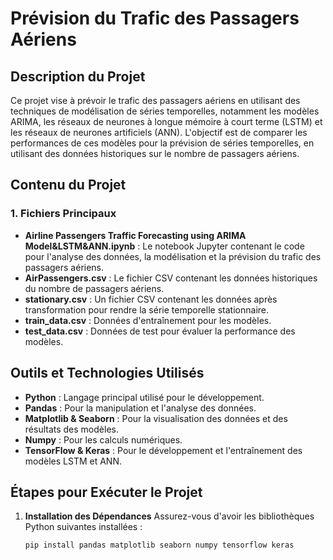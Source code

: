 # Prévision du Trafic des Passagers Aériens

## Description du Projet

Ce projet vise à prévoir le trafic des passagers aériens en utilisant des techniques de modélisation de séries temporelles, notamment les modèles ARIMA, les réseaux de neurones à longue mémoire à court terme (LSTM) et les réseaux de neurones artificiels (ANN). L'objectif est de comparer les performances de ces modèles pour la prévision de séries temporelles, en utilisant des données historiques sur le nombre de passagers aériens.

## Contenu du Projet

### 1. Fichiers Principaux
- **Airline Passengers Traffic Forecasting using ARIMA Model&LSTM&ANN.ipynb** : Le notebook Jupyter contenant le code pour l'analyse des données, la modélisation et la prévision du trafic des passagers aériens.
- **AirPassengers.csv** : Le fichier CSV contenant les données historiques du nombre de passagers aériens.
- **stationary.csv** : Un fichier CSV contenant les données après transformation pour rendre la série temporelle stationnaire.
- **train_data.csv** : Données d'entraînement pour les modèles.
- **test_data.csv** : Données de test pour évaluer la performance des modèles.


## Outils et Technologies Utilisés
- **Python** : Langage principal utilisé pour le développement.
- **Pandas** : Pour la manipulation et l'analyse des données.
- **Matplotlib & Seaborn** : Pour la visualisation des données et des résultats des modèles.
- **Numpy** : Pour les calculs numériques.
- **TensorFlow & Keras** : Pour le développement et l'entraînement des modèles LSTM et ANN.

## Étapes pour Exécuter le Projet

1. **Installation des Dépendances**
   Assurez-vous d'avoir les bibliothèques Python suivantes installées :
   ```bash
   pip install pandas matplotlib seaborn numpy tensorflow keras

